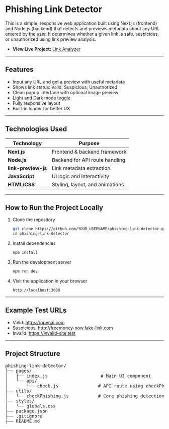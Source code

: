 # Phishing Link Detector

This is a simple, responsive web application built using Next.js (frontend) and Node.js (backend) that detects and previews metadata about any URL entered by the user. It determines whether a given link is safe, suspicious, or unauthorized using link preview analysis.

- **View Live Project:** [Link Analyzer](https://lokesh-phishing-link-analyzer.vercel.app/)

---

## Features

- Input any URL and get a preview with useful metadata
- Shows link status: Valid, Suspicious, Unauthorized
- Clean popup interface with optional image preview
- Light and Dark mode toggle
- Fully responsive layout
- Built-in loader for better UX
  
---

## Technologies Used

| Technology    | Purpose                         |
|---------------|----------------------------------|
| **Next.js**   | Frontend & backend framework     |
| **Node.js**   | Backend for API route handling   |
| **link-preview-js** | Link metadata extraction  |
| **JavaScript**| UI logic and interactivity       |
| **HTML/CSS**  | Styling, layout, and animations  |

---

## How to Run the Project Locally

1. Clone the repository

   ```bash
   git clone https://github.com/YOUR_USERNAME/phishing-link-detector.git
   cd phishing-link-detector

2. Install dependencies
   ```bash
   npm install

  3. Run the development server
     ```bash
     npm run dev

  4. Visit the application in your browser
     ```arduino
     http://localhost:3000

---

## Example Test URLs

- Valid: https://openai.com
- Suspicious: http://freemoney-now.fake-link.com
- Invalid: https://invalid-site.test

---

## Project Structure

<pre>
phishing-link-detector/  
├── pages/
│   ├── index.js                    # Main UI component
│   └── api/
│       └── check.js               # API route using checkPhishing.js
├── utils/
│   └── checkPhishing.js           # Core phishing detection logic
├── styles/
│   └── globals.css               
├── package.json                   
├── .gitignore                     
├── README.md                      
</pre>



